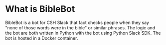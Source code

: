 # What is BibleBot

BibleBot is a bot for CSH Slack that fact checks people when they say "none of those words were in the bible" or similar phrases. The logic and the bot are both written in Python with the bot using Python Slack SDK. The bot is hosted in a Docker container.
